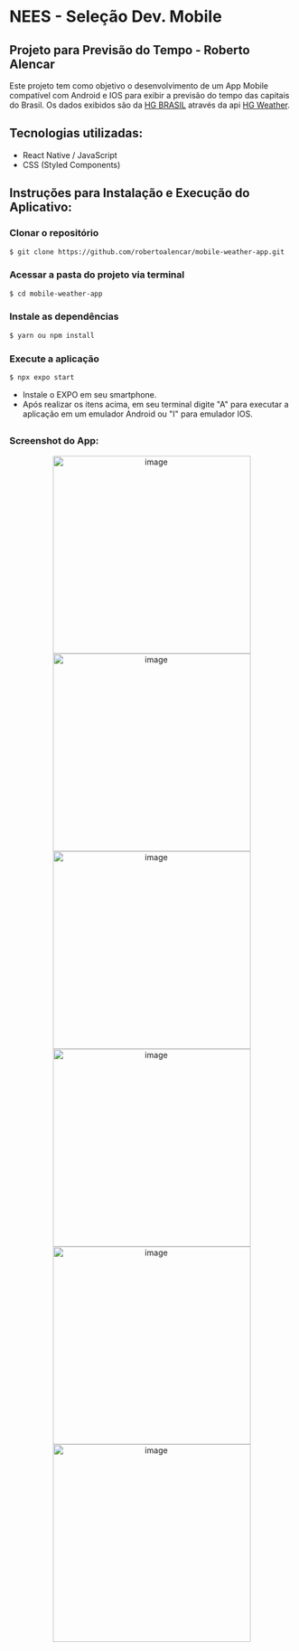 # NEES - Seleção Dev. Mobile
## Projeto para Previsão do Tempo - Roberto Alencar

Este projeto tem como objetivo o desenvolvimento de um App Mobile compatível com Android e IOS para exibir a previsão do tempo das capitais do Brasil. Os dados exibidos são da [HG BRASIL](https://hgbrasil.com) através da api [HG Weather](https://hgbrasil.com/status/weather).

## Tecnologias utilizadas:

- React Native / JavaScript
- CSS (Styled Components)

## Instruções para Instalação e Execução do Aplicativo:

### Clonar o repositório

```bash
$ git clone https://github.com/robertoalencar/mobile-weather-app.git
```

### Acessar a pasta do projeto via terminal

```bash
$ cd mobile-weather-app
```

### Instale as dependências

```bash
$ yarn ou npm install
```

### Execute a aplicação

```bash
$ npx expo start
```

- Instale o EXPO em seu smartphone.
- Após realizar os itens acima, em seu terminal digite "A" para executar a aplicação em um emulador Android ou "I" para emulador IOS.

##

### Screenshot do App:

<p align="center">
    <img width="350" alt="image" src="images/Screen01.jpg">
    <img width="350" alt="image" src="images/Screen02.jpg">
    <img width="350" alt="image" src="images/Screen03.jpg">
    <img width="350" alt="image" src="images/Screen04.jpg">
    <img width="350" alt="image" src="images/Screen05.jpg">
    <img width="350" alt="image" src="images/Screen06.jpg">
</p>